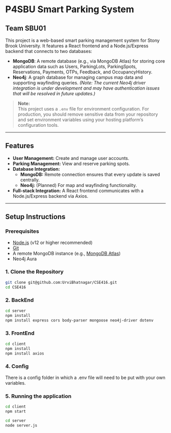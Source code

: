 # P4SBU Smart Parking System
## Team SBU01
This project is a web-based smart parking management system for Stony Brook University. It features a React frontend and a Node.js/Express backend that connects to two databases:
- **MongoDB**: A remote database (e.g., via MongoDB Atlas) for storing core application data such as Users, ParkingLots, ParkingSpots, Reservations, Payments, OTPs, Feedback, and OccupancyHistory.
- **Neo4j**: A graph database for managing campus map data and supporting wayfinding queries. *(Note: The current Neo4j driver integration is under development and may have authentication issues that will be resolved in future updates.)*

> **Note:**  
> This project uses a `.env` file for environment configuration. For production, you should remove sensitive data from your repository and set environment variables using your hosting platform’s configuration tools.

---




## Features

- **User Management:** Create and manage user accounts.
- **Parking Management:** View and reserve parking spots.
- **Database Integration:**  
  - **MongoDB:** Remote connection ensures that every update is saved centrally.  
  - **Neo4j:** (Planned) For map and wayfinding functionality.
- **Full-stack Integration:** A React frontend communicates with a Node.js/Express backend via Axios.

---


## Setup Instructions

### Prerequisites

- [Node.js](https://nodejs.org/) (v12 or higher recommended)
- [Git](https://git-scm.com/)
- A remote MongoDB instance (e.g., [MongoDB Atlas](https://www.mongodb.com/cloud/atlas))
- Neo4j Aura 

### 1. Clone the Repository
```bash
git clone git@github.com:UrviBhatnagar/CSE416.git
cd CSE416
```
### 2. BackEnd
```bash
cd server 
npm install
npm install express cors body-parser mongoose neo4j-driver dotenv
```
### 3. FrontEnd
```bash
cd client 
npm install
npm install axios
```
### 4. Config

There is a config folder in which a .env file will need to be put with your own variables.

### 5. Running the application
```bash
cd client 
npm start
```
```bash
cd server
node server.js
```



